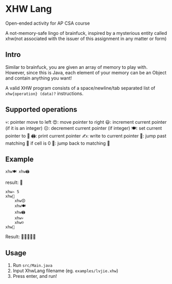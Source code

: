 # XHW Lang

Open-ended activity for AP CSA course

A not-memory-safe lingo of brainfuck, inspired by a mysterious entity called xhw(not associated
with the issuer of this assignment in any matter or form) 

## Intro

Similar to brainfuck, you are given an array of memory to play with.
However, since this is Java, each element of your memory can be an Object and contain anything you want!

A valid XHW program consists of a space/newline/tab separated list of 
`xhw{operation} (data)?` instructions.


## Supported operations
💀: pointer move to left
😍: move pointer to right
😃: increment current pointer (if it is an integer)
☹️: decrement current pointer (if integer)
🍽️: set current pointer to 🤮
🖨️: print current pointer
✍️: write to current pointer
🤗: jump past matching 🫣 if cell is 0
🫣: jump back to matching 🤗

## Example

```
xhw🍽️ xhw🖨️
```
result: 🤮

```
xhw✍️ 5
xhw🤗
    xhw😍
    xhw🍽️
    xhw🖨️
    xhw💀
    xhw☹️
xhw🫣
```

Result: 🤮🤮🤮🤮🤮

## Usage
1. Run `src/Main.java`
2. Input XhwLang filename (eg. `examples/lvjie.xhw`)
3. Press enter, and run!